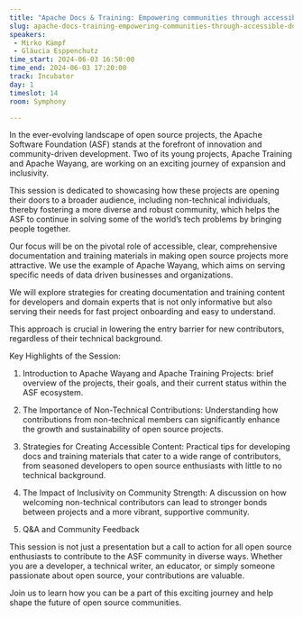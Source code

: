 ```yaml
---
title: "Apache Docs & Training: Empowering communities through accessible Docs & training material"
slug: apache-docs-training-empowering-communities-through-accessible-docs-training-material
speakers:
 - Mirko Kämpf
 - Gláucia Esppenchutz
time_start: 2024-06-03 16:50:00
time_end: 2024-06-03 17:20:00
track: Incubator
day: 1
timeslot: 14
room: Symphony

---
```


In the ever-evolving landscape of open source projects, the Apache Software Foundation (ASF) stands at the forefront of innovation and community-driven development. Two of its young projects, Apache Training and Apache Wayang, are working on an exciting journey of expansion and inclusivity. 
 
 
 
This session is dedicated to showcasing how these projects are opening their doors to a broader audience, including non-technical individuals, thereby fostering a more diverse and robust community, which helps the ASF to continue in solving some of the world’s tech problems by bringing people together.
 
 Our focus will be on the pivotal role of accessible, clear, comprehensive documentation and training materials in making open source projects more attractive. We use the example of Apache Wayang, which aims on serving specific needs of data driven businesses and organizations. 
 
 
 
 We will explore strategies for creating documentation and training content for developers and domain experts that is not only informative but also serving their needs for fast project onboarding and easy to understand. 
 
 This approach is crucial in lowering the entry barrier for new contributors, regardless of their technical background.
 
 Key Highlights of the Session:
 
 
 
 1. Introduction to Apache Wayang and Apache Training Projects: brief overview of the projects, their goals, and their current status within the ASF ecosystem.
 
 2. The Importance of Non-Technical Contributions: Understanding how contributions from non-technical members can significantly enhance the growth and sustainability of open source projects.
 
 3. Strategies for Creating Accessible Content: Practical tips for developing docs and training materials that cater to a wide range of contributors, from seasoned developers to open source enthusiasts with little to no technical background.
 
 4. The Impact of Inclusivity on Community Strength: A discussion on how welcoming non-technical contributors can lead to stronger bonds between projects and a more vibrant, supportive community.
 
 5. Q&A and Community Feedback
 
 
 
 This session is not just a presentation but a call to action for all open source enthusiasts to contribute to the ASF community in diverse ways. Whether you are a developer, a technical writer, an educator, or simply someone passionate about open source, your contributions are valuable. 
 
 
 
 Join us to learn how you can be a part of this exciting journey and help shape the future of open source communities.